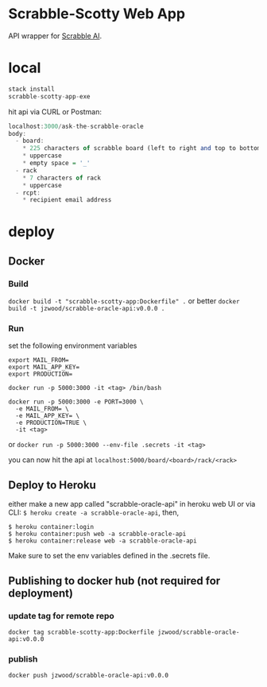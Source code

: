 # Scrabble-Scotty Web App

API wrapper for [Scrabble AI](https://github.com/jzwood/ScrabbleOracle).


# local

```haskell
stack install
scrabble-scotty-app-exe
```

hit api via CURL or Postman:
```haskell
localhost:3000/ask-the-scrabble-oracle
body:
  - board:
    * 225 characters of scrabble board (left to right and top to bottom)
    * uppercase
    * empty space = '_'
  - rack
    * 7 characters of rack
    * uppercase
  - rcpt:
    * recipient email address
```

# deploy

## Docker
### Build
`docker build -t "scrabble-scotty-app:Dockerfile" .`
or better
`docker build -t jzwood/scrabble-oracle-api:v0.0.0 .`

### Run
set the following environment variables
```
export MAIL_FROM=
export MAIL_APP_KEY=
export PRODUCTION=
```

`docker run -p 5000:3000 -it <tag> /bin/bash`
```
docker run -p 5000:3000 -e PORT=3000 \
  -e MAIL_FROM= \
  -e MAIL_APP_KEY= \
  -e PRODUCTION=TRUE \
  -it <tag>
```
or
`docker run -p 5000:3000 --env-file .secrets -it <tag>`

you can now hit the api at `localhost:5000/board/<board>/rack/<rack>`


## Deploy to Heroku
either make a new app called "scrabble-oracle-api" in heroku web UI or via CLI: `$ heroku create -a scrabble-oracle-api`, then,
```
$ heroku container:login
$ heroku container:push web -a scrabble-oracle-api
$ heroku container:release web -a scrabble-oracle-api
```

Make sure to set the env variables defined in the .secrets file.


## Publishing to docker hub (not required for deployment)
### update tag for remote repo
`docker tag scrabble-scotty-app:Dockerfile jzwood/scrabble-oracle-api:v0.0.0`

### publish
`docker push jzwood/scrabble-oracle-api:v0.0.0`
